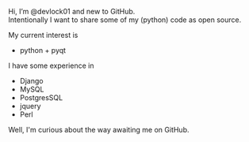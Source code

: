 Hi, I’m @devlock01 and new to GitHub.  
Intentionally I want to share some of my (python) code as open source.

My current interest is
- python + pyqt

I have some experience in
- Django
- MySQL
- PostgresSQL
- jquery
- Perl

Well, I'm curious about the way awaiting me on GitHub.

<!---
devlock01/devlock01 is a ✨ special ✨ repository because its `README.md` (this file) appears on your GitHub profile.
You can click the Preview link to take a look at your changes.
--->
